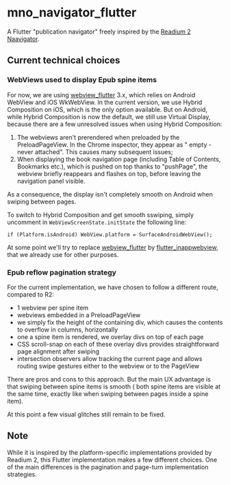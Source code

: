 # mno_navigator_flutter

A Flutter "publication navigator" freely inspired by
the [Readium 2 Naavigator](https://readium.org/technical/r2-navigator-architecture/).

## Current technical choices

### WebViews used to display Epub spine items

For now, we are using [webview_flutter](https://pub.dev/packages/webview_flutter) 3.x, which relies on Android WebView
and iOS WkWebView. In the current version, we use Hybrid Composition on iOS, which is the only option available. But on
Android, while Hybrid Composition is now the default, we still use Virtual Display, because there are a few unresolved
issues when using Hybrid Composition:

1. The webviews aren't prerendered when preloaded by the PreloadPageView. In the Chrome inspector, they appear as "
   empty - never attached". This causes many subsequent issues;
2. When displaying the book navigation page (including Table of Contents, Bookmarks etc.), which is pushed on top thanks
   to "pushPage", the webview briefly reappears and flashes on top, before leaving the navigation panel visible.

As a consequence, the display isn't completely smooth on Android when swiping between pages.

To switch to Hybrid Composition and get smooth sswiping, simply uncomment in `WebViewScreenState.initState` the
following line:

```
if (Platform.isAndroid) WebView.platform = SurfaceAndroidWebView();
```

At some point we'll try to replace [webview_flutter](https://pub.dev/packages/webview_flutter)
by [flutter_inappwebview](https://pub.dev/packages/flutter_inappwebview), that we already use for other purposes.

### Epub reflow pagination strategy

For the current implementation, we have chosen to follow a different route, compared to R2:

- 1 webview per spine item
- webviews embedded in a PreloadPageView
- we simply fix the height of the containing div, which causes the contents to overflow in columns, horizontally
- one a spine item is rendered, we overlay divs on top of each page
- CSS scroll-snap on each of these overlay divs provides straightforward page alignment after swiping
- intersection observers allow tracking the current page and allows routing swipe gestures either to the webview or
  to the PageView

There are pros and cons to this approach. But the main UX advantage is that swiping between spine items is smooth (
both spine items are visible at the same time, exactly like when swiping between pages inside a spine item).

At this point a few visual glitches still remain to be fixed.

## Note

While it is inspired by the platform-specific implementations provided by Readium 2, this Flutter implementation makes a
few different choices. One of the main differences is the pagination and page-turn implementation strategies. 